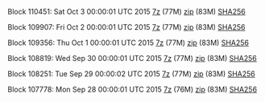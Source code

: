 Block 110451: Sat Oct  3 00:00:01 UTC 2015 [7z](https://transfer.sh/abVIU/bootstrap.dat.20151003.7z) (77M) [zip](https://transfer.sh/cjvqx/bootstrap.dat.20151003.zip) (83M) [SHA256](https://transfer.sh/1b8M8B/sha256.txt)

Block 109907: Fri Oct  2 00:00:01 UTC 2015 [7z](https://transfer.sh/189dNM/bootstrap.dat.20151002.7z) (77M) [zip](https://transfer.sh/3rKEU/bootstrap.dat.20151002.zip) (83M) [SHA256](https://transfer.sh/BkUGi/sha256.txt)

Block 109356: Thu Oct  1 00:00:01 UTC 2015 [7z](https://transfer.sh/lRSS9/bootstrap.dat.20151001.7z) (77M) [zip](https://transfer.sh/gfevz/bootstrap.dat.20151001.zip) (83M) [SHA256](https://transfer.sh/8JXdS/sha256.txt)

Block 108819: Wed Sep 30 00:00:01 UTC 2015 [7z](https://transfer.sh/9024U/bootstrap.dat.20150930.7z) (77M) [zip](https://transfer.sh/MVnak/bootstrap.dat.20150930.zip) (83M) [SHA256](https://transfer.sh/HUiSA/sha256.txt)

Block 108251: Tue Sep 29 00:00:02 UTC 2015 [7z](https://transfer.sh/nTZ7C/bootstrap.dat.20150929.7z) (77M) [zip](https://transfer.sh/g9URS/bootstrap.dat.20150929.zip) (83M) [SHA256](https://transfer.sh/lPMh9/sha256.txt)

Block 107778: Mon Sep 28 00:00:01 UTC 2015 [7z](https://transfer.sh/1hLKFF/bootstrap.dat.20150928.7z) (76M) [zip](https://transfer.sh/lFTc4/bootstrap.dat.20150928.zip) (83M) [SHA256](https://transfer.sh/Lf9sg/sha256.txt)
